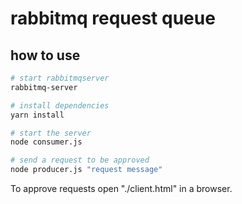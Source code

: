 # rabbitmq request queue

## how to use

```bash
# start rabbitmqserver
rabbitmq-server

# install dependencies
yarn install

# start the server
node consumer.js

# send a request to be approved
node producer.js "request message"
```

To approve requests open "./client.html" in a browser.
